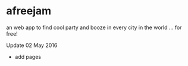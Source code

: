# afreejam
an web app to find cool party and booze in every city in the world
...
for free!

Update 02 May 2016
- add pages